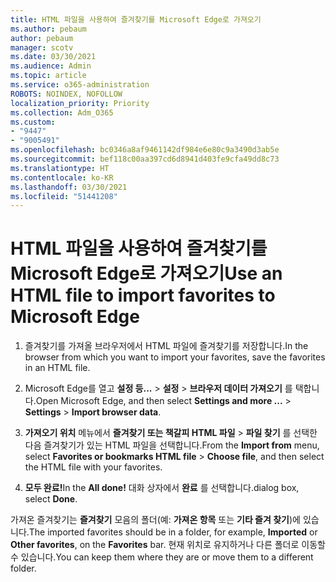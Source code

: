 ```yaml
---
title: HTML 파일을 사용하여 즐겨찾기를 Microsoft Edge로 가져오기
ms.author: pebaum
author: pebaum
manager: scotv
ms.date: 03/30/2021
ms.audience: Admin
ms.topic: article
ms.service: o365-administration
ROBOTS: NOINDEX, NOFOLLOW
localization_priority: Priority
ms.collection: Adm_O365
ms.custom:
- "9447"
- "9005491"
ms.openlocfilehash: bc0346a8af9461142df984e6e80c9a3490d3ab5e
ms.sourcegitcommit: bef118c00aa397cd6d8941d403fe9cfa49dd8c73
ms.translationtype: HT
ms.contentlocale: ko-KR
ms.lasthandoff: 03/30/2021
ms.locfileid: "51441208"
---
```

# <a name="use-an-html-file-to-import-favorites-to-microsoft-edge"></a><span data-ttu-id="b1491-102">HTML 파일을 사용하여 즐겨찾기를 Microsoft Edge로 가져오기</span><span class="sxs-lookup"><span data-stu-id="b1491-102">Use an HTML file to import favorites to Microsoft Edge</span></span>

1. <span data-ttu-id="b1491-103">즐겨찾기를 가져올 브라우저에서 HTML 파일에 즐겨찾기를 저장합니다.</span><span class="sxs-lookup"><span data-stu-id="b1491-103">In the browser from which you want to import your favorites, save the favorites in an HTML file.</span></span>

1. <span data-ttu-id="b1491-104">Microsoft Edge를 열고 **설정 등...** > **설정** > **브라우저 데이터 가져오기** 를 택합니다.</span><span class="sxs-lookup"><span data-stu-id="b1491-104">Open Microsoft Edge, and then select **Settings and more ...** > **Settings** > **Import browser data**.</span></span>

1. <span data-ttu-id="b1491-105">**가져오기 위치** 메뉴에서 **즐겨찾기 또는 책갈피 HTML 파일** > **파일 찾기** 를 선택한 다음 즐겨찾기가 있는 HTML 파일을 선택합니다.</span><span class="sxs-lookup"><span data-stu-id="b1491-105">From the **Import from** menu, select **Favorites or bookmarks HTML file** > **Choose file**, and then select the HTML file with your favorites.</span></span>

1. <span data-ttu-id="b1491-106">**모두 완료!**</span><span class="sxs-lookup"><span data-stu-id="b1491-106">In the **All done!**</span></span> <span data-ttu-id="b1491-107">대화 상자에서 **완료** 를 선택합니다.</span><span class="sxs-lookup"><span data-stu-id="b1491-107">dialog box, select **Done**.</span></span>

<span data-ttu-id="b1491-108">가져온 즐겨찾기는 **즐겨찾기** 모음의 폴더(예: **가져온 항목** 또는 **기타 즐겨 찾기**)에 있습니다.</span><span class="sxs-lookup"><span data-stu-id="b1491-108">The imported favorites should be in a folder, for example, **Imported** or **Other favorites**, on the **Favorites** bar.</span></span> <span data-ttu-id="b1491-109">현재 위치로 유지하거나 다른 폴더로 이동할 수 있습니다.</span><span class="sxs-lookup"><span data-stu-id="b1491-109">You can keep them where they are or move them to a different folder.</span></span>